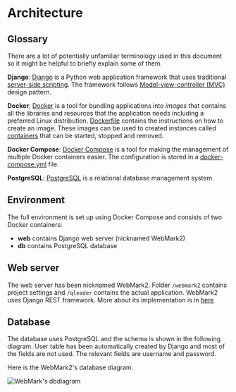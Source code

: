 # Architecture

## Glossary

There are a lot of potentially unfamiliar terminology used in this document so it might be helpful to briefly explain some of them.

**Django**: [Django](https://www.djangoproject.com/) is a Python web application framework that uses traditional [server-side scripting](https://en.wikipedia.org/wiki/Server-side_scripting). The framework follows [Model-view-controller (MVC)](https://en.wikipedia.org/wiki/Model%E2%80%93view%E2%80%93controller) design pattern.

**Docker**: [Docker](https://www.docker.com/) is a tool for bundling applications into *images* that contains all the libraries and resources that the application needs including a preferred Linux distribution. [Dockerfile](https://docs.docker.com/engine/reference/builder/) contains the instructions on how to create an image. These images can be used to created instances called [containers](https://www.docker.com/resources/what-container) that can be started, stopped and removed.

**Docker Compose**: [Docker Compose](https://docs.docker.com/compose/) is a tool for making the management of multiple Docker containers easier. The configuration is stored in a [docker-compose.yml](../docker-compose.yml) file.

**PostgreSQL**: [PostgreSQL](https://www.postgresql.org/) is a relational database management system.

## Environment
The full environment is set up using Docker Compose and consists of two Docker containers:
* **web** contains Django web server (nicknamed WebMark2)
* **db** contains PostgreSQL database

## Web server

The web server has been nicknamed WebMark2. Folder `/webmark2` contains project settings and `/qleader` contains the actual application. WebMark2 uses Django REST framework. More about its implementation is in [here](https://github.com/quantum-ohtu/WebMark2/blob/main/documentation/CreationNotes.md)

## Database

The database uses PostgreSQL and the schema is shown in the following diagram. User table has been automatically created by Django and most of the fields are not used. The relevant fields are username and password.

Here is the WebMark2's database diagram.

![WebMark's dbdiagram](https://github.com/quantum-ohtu/QuantMark/blob/main/documentation/dbdiagram.png)


